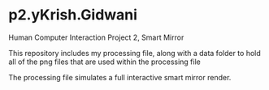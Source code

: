 # p2.yKrish.Gidwani
Human Computer Interaction Project 2, Smart Mirror

This repository includes my processing file, along with a data folder to hold all of the png files that are used within the processing file

The processing file simulates a full interactive smart mirror render.
